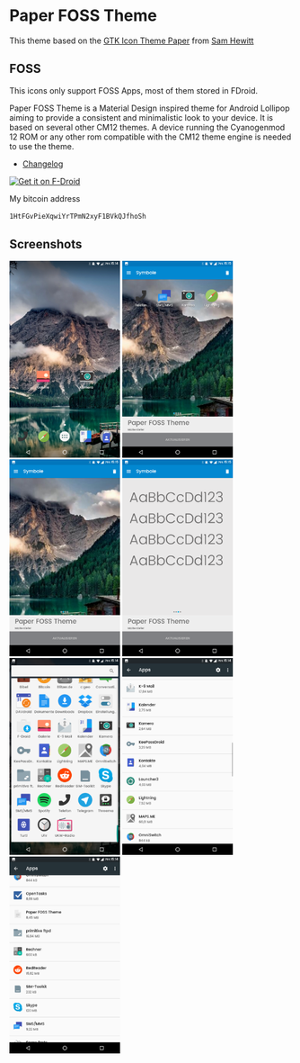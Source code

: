 # Paper FOSS Theme

This theme based on the [GTK Icon Theme Paper](https://github.com/snwh/paper-icon-theme) from [Sam Hewitt](https://samuelhewitt.com/)

## FOSS
This icons only support FOSS Apps, most of them stored in FDroid.

Paper FOSS Theme is a Material Design inspired theme for Android Lollipop aiming to provide a consistent and minimalistic look to your device. It is based on several other CM12 themes.
A device running the Cyanogenmod 12 ROM or any other rom compatible with the CM12 theme engine is needed to use the theme.

* [Changelog](https://github.com/beli3ver/Paper-FOSS-Theme/blob/master/CHANGELOG.md)

[<img src="https://f-droid.org/badge/get-it-on.png"
      alt="Get it on F-Droid"
      height="80">](https://f-droid.org/app/com.kn.paper_foss_theme)

My bitcoin address
```xml
1HtFGvPieXqwiYrTPmN2xyF1BVkQJfhoSh
```

## Screenshots

<img src="theme/src/main/assets/screens/1.png" height="350px" alt="1">
<img src="theme/src/main/assets/screens/2.png" height="350px" alt="2">
<img src="theme/src/main/assets/screens/3.png" height="350px" alt="3">
<img src="theme/src/main/assets/screens/4.png" height="350px" alt="4">
<img src="theme/src/main/assets/screens/5.png" height="350px" alt="5">
<img src="theme/src/main/assets/screens/6.png" height="350px" alt="6">
<img src="theme/src/main/assets/screens/7.png" height="350px" alt="7">